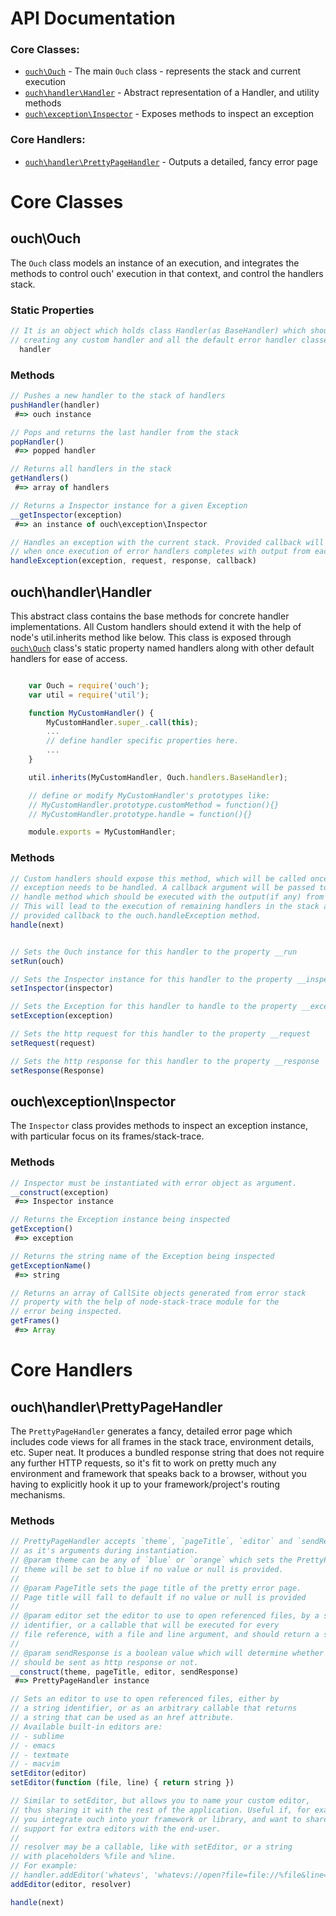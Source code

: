 # API Documentation

### Core Classes:
- [`ouch\Ouch`](#ouchouch) - The main `Ouch` class - represents the stack and current execution
- [`ouch\handler\Handler`](#ouchhandlerhandler) - Abstract representation of a Handler, and utility methods
- [`ouch\exception\Inspector`](#ouchexceptioninspector) - Exposes methods to inspect an exception

### Core Handlers:
- [`ouch\handler\PrettyPageHandler`](#ouchhandlerprettypagehandler) - Outputs a detailed, fancy error page

# Core Classes

## ouch\Ouch

The `Ouch` class models an instance of an execution, and integrates the methods to control ouch' execution in that context, and control the handlers stack.

### Static Properties

```javascript
// It is an object which holds class Handler(as BaseHandler) which should be used for
// creating any custom handler and all the default error handler classes.
  handler
```

### Methods

```javascript
// Pushes a new handler to the stack of handlers
pushHandler(handler)
 #=> ouch instance

// Pops and returns the last handler from the stack
popHandler()
 #=> popped handler

// Returns all handlers in the stack
getHandlers()
 #=> array of handlers

// Returns a Inspector instance for a given Exception
__getInspector(exception)
 #=> an instance of ouch\exception\Inspector

// Handles an exception with the current stack. Provided callback will be executed
// when once execution of error handlers completes with output from each handler as an array.
handleException(exception, request, response, callback)
```

## ouch\handler\Handler

This abstract class contains the base methods for concrete handler implementations. All Custom handlers should extend
it with the help of node's util.inherits method like below. This class is exposed through [`ouch\Ouch`](#ouch) class's
static property named handlers along with other default handlers for ease of access.

```javascript

    var Ouch = require('ouch');
    var util = require('util');

    function MyCustomHandler() {
        MyCustomHandler.super_.call(this);
        ...
        // define handler specific properties here.
        ...
    }

    util.inherits(MyCustomHandler, Ouch.handlers.BaseHandler);

    // define or modify MyCustomHandler's prototypes like:
    // MyCustomHandler.prototype.customMethod = function(){}
    // MyCustomHandler.prototype.handle = function(){}

    module.exports = MyCustomHandler;

```

### Methods

```javascript
// Custom handlers should expose this method, which will be called once an
// exception needs to be handled. A callback argument will be passed to the
// handle method which should be executed with the output(if any) from the handler.
// This will lead to the execution of remaining handlers in the stack and finally
// provided callback to the ouch.handleException method.
handle(next)


// Sets the Ouch instance for this handler to the property __run
setRun(ouch)

// Sets the Inspector instance for this handler to the property __inspector
setInspector(inspector)

// Sets the Exception for this handler to handle to the property __exception
setException(exception)

// Sets the http request for this handler to the property __request
setRequest(request)

// Sets the http response for this handler to the property __response
setResponse(Response)
```

## ouch\exception\Inspector

The `Inspector` class provides methods to inspect an exception instance, with particular focus on its frames/stack-trace.

### Methods

```javascript
// Inspector must be instantiated with error object as argument.
__construct(exception)
 #=> Inspector instance

// Returns the Exception instance being inspected
getException()
 #=> exception

// Returns the string name of the Exception being inspected
getExceptionName()
 #=> string

// Returns an array of CallSite objects generated from error stack
// property with the help of node-stack-trace module for the
// error being inspected.
getFrames()
 #=> Array
```

# Core Handlers

## ouch\handler\PrettyPageHandler

The `PrettyPageHandler` generates a fancy, detailed error page which includes code views for all frames in the stack trace, environment details, etc. Super neat. It produces a bundled response string that does not require any further HTTP requests, so it's fit to work on pretty much any environment and framework that speaks back to a browser, without you having to explicitly hook it up to your framework/project's routing mechanisms.

### Methods

```javascript
// PrettyPageHandler accepts `theme`, `pageTitle`, `editor` and `sendResponse`
// as it's arguments during instantiation.
// @param theme can be any of `blue` or `orange` which sets the PrettyPageHandler's theme
// theme will be set to blue if no value or null is provided.
//
// @param PageTitle sets the page title of the pretty error page.
// Page title will fall to default if no value or null is provided
//
// @param editor set the editor to use to open referenced files, by a string
// identifier, or a callable that will be executed for every
// file reference, with a file and line argument, and should return a string.
//
// @param sendResponse is a boolean value which will determine whether handler response
// should be sent as http response or not.
__construct(theme, pageTitle, editor, sendResponse)
 #=> PrettyPageHandler instance

// Sets an editor to use to open referenced files, either by
// a string identifier, or as an arbitrary callable that returns
// a string that can be used as an href attribute.
// Available built-in editors are:
// - sublime
// - emacs
// - textmate
// - macvim
setEditor(editor)
setEditor(function (file, line) { return string })

// Similar to setEditor, but allows you to name your custom editor,
// thus sharing it with the rest of the application. Useful if, for example,
// you integrate ouch into your framework or library, and want to share
// support for extra editors with the end-user.
//
// resolver may be a callable, like with setEditor, or a string
// with placeholders %file and %line.
// For example:
// handler.addEditor('whatevs', 'whatevs://open?file=file://%file&line=%line')
addEditor(editor, resolver)

handle(next)
```